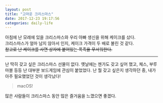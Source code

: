 ```yaml
---
layout: post
title: "고마운 크리스마스"
date: 2017-12-23 19:17:56
categories: daily-life
---
```


아침에 난 모레에 있을 크리스마스와 우리 아빠 생신을 위해 케이크를 샀다.<br>크리스마스가 얼마 남지 않아서 인지, 케이크 가격이 두 배로 불린 것 같다.<br>~~참고로 난 케이크를 사면 상자에 붙어있는 폭죽을 무서워한다.~~

---

난 딱히 갖고 싶은 크리스마스 선물이 없다. 옛날에는 젠가도 갖고 싶어 했고, 체스, 부루마블 등등 난 대부분 보드게임에 관심이 붙었었다. 난 뭘 갖고 싶은지 생각하던 중, 내가 아주 필요했었던 것이 생각났다!

> macOS!

많은 사람들이 크리스마스 동안 많은 즐거움을 느꼈으면 좋겠다.

